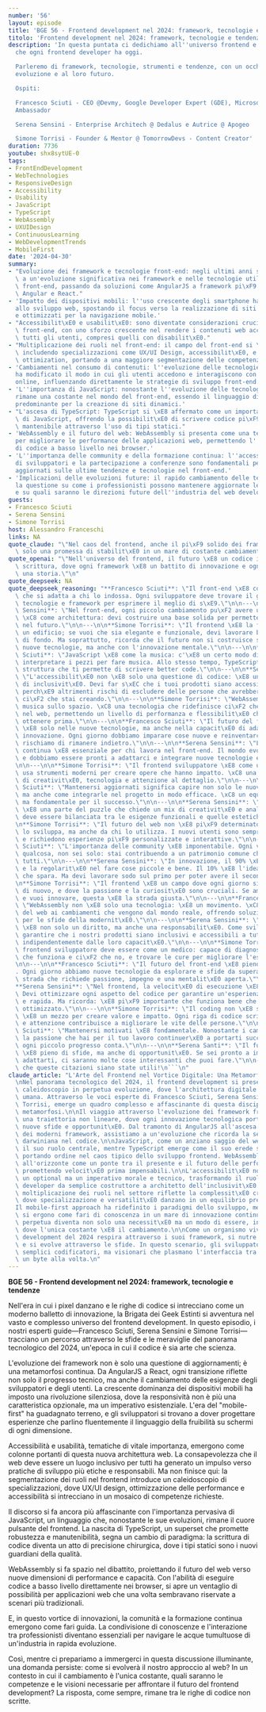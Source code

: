 ```yaml
---
number: '56'
layout: episode
title: 'BGE 56 - Frontend development nel 2024: framework, tecnologie e tendenze'
titolo: 'Frontend development nel 2024: framework, tecnologie e tendenze'
description: 'In questa puntata ci dedichiamo all''universo frontend e alle sfide
  che ogni frontend developer ha oggi.

  Parleremo di framework, tecnologie, strumenti e tendenze, con un occhio alla loro
  evoluzione e al loro futuro.

  Ospiti:

  Francesco Sciuti - CEO @Devmy, Google Developer Expert (GDE), Microsoft MVP, Codemotion
  Ambassador

  Serena Sensini - Enterprise Architech @ Dedalus e Autrice @ Apogeo

  Simone Torrisi - Founder & Mentor @ TomorrowDevs - Content Creator'
duration: 7736
youtube: shx8sytUE-0
tags:
- FrontEndDevelopment
- WebTechnologies
- ResponsiveDesign
- Accessibility
- Usability
- JavaScript
- TypeScript
- WebAssembly
- UXUIDesign
- ContinuousLearning
- WebDevelopmentTrends
- MobileFirst
date: '2024-04-30'
summary:
- "Evoluzione dei framework e tecnologie front-end: negli ultimi anni si \xE8 assistito\
  \ a un'evoluzione significativa nei framework e nelle tecnologie utilizzate nel\
  \ front-end, passando da soluzioni come AngularJS a framework pi\xF9 moderni come\
  \ Angular e React."
- 'Impatto dei dispositivi mobili: l''uso crescente degli smartphone ha cambiato l''approccio
  allo sviluppo web, spostando il focus verso la realizzazione di siti responsive
  e ottimizzati per la navigazione mobile.'
- "Accessibilit\xE0 e usabilit\xE0: sono diventate considerazioni cruciali nello sviluppo\
  \ front-end, con uno sforzo crescente nel rendere i contenuti web accessibili a\
  \ tutti gli utenti, compresi quelli con disabilit\xE0."
- "Multiplicazione dei ruoli nel front-end: il campo del front-end si \xE8 espanso\
  \ includendo specializzazioni come UX/UI Design, accessibilit\xE0, e performance\
  \ ottimization, portando a una maggiore segmentazione delle competenze richieste."
- 'Cambiamenti nel consumo di contenuti: l''evoluzione delle tecnologie e dei dispositivi
  ha modificato il modo in cui gli utenti accedono e interagiscono con i contenuti
  online, influenzando direttamente le strategie di sviluppo front-end.'
- 'L''importanza di JavaScript: nonostante l''evoluzione delle tecnologie, JavaScript
  rimane una costante nel mondo del front-end, essendo il linguaggio di scripting
  predominante per la creazione di siti dinamici.'
- "L'ascesa di TypeScript: TypeScript si \xE8 affermato come un importante superset\
  \ di JavaScript, offrendo la possibilit\xE0 di scrivere codice pi\xF9 robusto e\
  \ mantenibile attraverso l'uso di tipi statici."
- 'WebAssembly e il futuro del web: WebAssembly si presenta come una tecnologia promettente
  per migliorare le performance delle applicazioni web, permettendo l''esecuzione
  di codice a basso livello nei browser.'
- 'L''importanza delle community e della formazione continua: l''accesso a community
  di sviluppatori e la partecipazione a conferenze sono fondamentali per rimanere
  aggiornati sulle ultime tendenze e tecnologie nel front-end.'
- 'Implicazioni delle evoluzioni future: il rapido cambiamento delle tecnologie pone
  la questione su come i professionisti possono mantenere aggiornate le proprie competenze
  e su quali saranno le direzioni future dell''industria del web development.'
guests:
- Francesco Sciuti
- Serena Sensini
- Simone Torrisi
host: Alessandro Franceschi
links: NA
quote_claude: "\"Nel caos del frontend, anche il pi\xF9 solido dei framework \xE8\
  \ solo una promessa di stabilit\xE0 in un mare di costante cambiamento.\"\n"
quote_openai: "\"Nell'universo del frontend, il futuro \xE8 un codice in continua\
  \ scrittura, dove ogni framework \xE8 un battito di innovazione e ogni pixel racconta\
  \ una storia.\"\n"
quote_deepseek: NA
quote_deepseek_reasoning: "**Francesco Sciuti**: \"Il front-end \xE8 come un abito\
  \ che si adatta a chi lo indossa. Ogni sviluppatore deve trovare il giusto mix di\
  \ tecnologie e framework per esprimere il meglio di s\xE9.\"\n\n---\n\n**Serena\
  \ Sensini**: \"Nel front-end, ogni piccolo cambiamento pu\xF2 avere un impatto globale.\
  \ \xC8 come architettura: devi costruire una base solida per permettere la flessibilit\xE0\
  \ nel futuro.\"\n\n---\n\n**Simone Torrisi**: \"Il frontend \xE8 la facciata di\
  \ un edificio; se vuoi che sia elegante e funzionale, devi lavorare bene il muro\
  \ di fondo. Ma soprattutto, ricorda che il futuro non si costruisce solo con le\
  \ nuove tecnologie, ma anche con l'innovazione mentale.\"\n\n---\n\n**Francesco\
  \ Sciuti**: \"JavaScript \xE8 come la musica: c'\xE8 un certo modo di suonare e\
  \ interpretare i pezzi per fare musica. Allo stesso tempo, TypeScript offre una\
  \ struttura che ti permette di scrivere better code.\"\n\n---\n\n**Serena Sensini**:\
  \ \"L'accessibilit\xE0 non \xE8 solo una questione di codice: \xE8 una questione\
  \ di inclusivit\xE0. Devi far s\xEC che i tuoi prodotti siano accessibili a tutti,\
  \ perch\xE9 altrimenti rischi di escludere delle persone che avrebbero bisogno di\
  \ ci\xF2 che stai creando.\"\n\n---\n\n**Simone Torrisi**: \"WebAssembly \xE8 la\
  \ musica sullo spazio. \xC8 una tecnologia che ridefinisce ci\xF2 che \xE8 possibile\
  \ nel web, permettendo un livello di performanza e flessibilit\xE0 che non si poteva\
  \ ottenere prima.\"\n\n---\n\n**Francesco Sciuti**: \"Il futuro del front-end non\
  \ \xE8 solo nelle nuove tecnologie, ma anche nella capacit\xE0 di adattamento e\
  \ innovazione. Ogni giorno dobbiamo imparare cose nuove e reinventarci, altrimenti\
  \ rischiamo di rimanere indietro.\"\n\n---\n\n**Serena Sensini**: \"La formazione\
  \ continua \xE8 essenziale per chi lavora nel front-end. Il mondo evolve rapidamente,\
  \ e dobbiamo essere pronti a adattarci e integrare nuove tecnologie e metodologie.\"\
  \n\n---\n\n**Simone Torrisi**: \"Il frontend sviluppatore \xE8 come un artista che\
  \ usa strumenti moderni per creare opere che hanno impatto. \xC8 una combinazione\
  \ di creativit\xE0, tecnologia e attenzione al dettaglio.\"\n\n---\n\n**Francesco\
  \ Sciuti**: \"Mantenersi aggiornati significa capire non solo le nuove tecnologie,\
  \ ma anche come integrarle nel progetto in modo efficace. \xC8 un equilibrio difficile,\
  \ ma fondamentale per il successo.\"\n\n---\n\n**Serena Sensini**: \"Il frontend\
  \ \xE8 una parte del puzzle che chiede un mix di creativit\xE0 e analisi. Ogni decisione\
  \ deve essere bilanciata tra le esigenze funzionali e quelle estetiche.\"\n\n---\n\
  \n**Simone Torrisi**: \"Il futuro del web non \xE8 pi\xF9 determinato solo da chi\
  \ lo sviluppa, ma anche da chi lo utilizza. I nuovi utenti sono sempre pi\xF9 esigenti\
  \ e richiedono esperienze pi\xF9 personalizzate e interattive.\"\n\n---\n\n**Francesco\
  \ Sciuti**: \"L'importanza delle community \xE8 imponentabile. Ogni volta che impari\
  \ qualcosa, non sei solo: stai contribuendo a un patrimonio comune che beneficia\
  \ tutti.\"\n\n---\n\n**Serena Sensini**: \"In innovazione, il 90% \xE8 consistenza\
  \ e la regolarit\xE0 nel fare cose piccole e bene. Il 10% \xE8 l'idea straordinaria\
  \ che spara. Ma devi lavorare sodo sul primo per poter avere il secondo.\"\n\n---\n\
  \n**Simone Torrisi**: \"Il frontend \xE8 un campo dove ogni giorno si impara qualcosa\
  \ di nuovo, e dove la passione e la curiosit\xE0 sono cruciali. Se ami il coding\
  \ e vuoi innovare, questa \xE8 la strada giusta.\"\n\n---\n\n**Francesco Sciuti**:\
  \ \"WebAssembly non \xE8 solo una tecnologia: \xE8 un movimento. \xC8 la risposta\
  \ del web ai cambiamenti che vengono dal mondo reale, offrendo soluzioni concrete\
  \ per le sfide della modernit\xE0.\"\n\n---\n\n**Serena Sensini**: \"L'accessibilit\xE0\
  \ \xE8 non solo un diritto, ma anche una responsabilit\xE0. Come sviluppatori dobbiamo\
  \ garantire che i nostri prodotti siano inclusivi e accessibili a tutte le persone,\
  \ indipendentemente dalle loro capacit\xE0.\"\n\n---\n\n**Simone Torrisi**: \"Il\
  \ frontend sviluppatore deve essere come un medico: capace di diagnosticare ci\xF2\
  \ che funziona e ci\xF2 che no, e trovare le cure per migliorare l'esperienza dell'utente.\"\
  \n\n---\n\n**Francesco Sciuti**: \"Il futuro del front-end \xE8 pieno di possibilit\xE0\
  . Ogni giorno abbiamo nuove tecnologie da esplorare e sfide da superare. \xC8 una\
  \ strada che richiede passione, impegno e una mentalit\xE0 aperta.\"\n\n---\n\n\
  **Serena Sensini**: \"Nel frontend, la velocit\xE0 di esecuzione \xE8 cruciale.\
  \ Devi ottimizzare ogni aspetto del codice per garantire un'esperienza utente fluida\
  \ e rapida. Ma ricorda: \xE8 pi\xF9 importante che funziona bene che essere perfettamente\
  \ ottimizzato.\"\n\n---\n\n**Simone Torrisi**: \"Il coding non \xE8 solo una occupazione:\
  \ \xE8 un mezzo per creare valore e impatto. Ogni riga di codice scritta con amore\
  \ e attenzione contribuisce a migliorare le vite delle persone.\"\n\n---\n\n**Francesco\
  \ Sciuti**: \"Mantenersi motivati \xE8 fondamentale. Nonostante i cambiamenti tecnologici,\
  \ la passione che hai per il tuo lavoro continuer\xE0 a portarti successi. Ricorda:\
  \ ogni piccolo progresso conta.\"\n\n---\n\n**Serena Santi**: \"Il futuro del frontend\
  \ \xE8 pieno di sfide, ma anche di opportunit\xE0. Se sei pronto a imparare e ad\
  \ adattarti, ci saranno molte cose interessanti che puoi fare.\"\n\n--- \n\nSpero\
  \ che queste citazioni siano state utili!\n```\n"
claude_article: "L'Arte del Frontend nel Vortice Digitale: Una Metamorfosi Continua\n\
  \nNel panorama tecnologico del 2024, il frontend development si presenta come un\
  \ caleidoscopio in perpetua evoluzione, dove l'architettura digitale incontra l'esperienza\
  \ umana. Attraverso le voci esperte di Francesco Sciuti, Serena Sensini e Simone\
  \ Torrisi, emerge un quadro complesso e affascinante di questa disciplina in costante\
  \ metamorfosi.\n\nIl viaggio attraverso l'evoluzione dei framework frontend rivela\
  \ una traiettoria non lineare, dove ogni innovazione tecnologica porta con s\xE9\
  \ nuove sfide e opportunit\xE0. Dal tramonto di AngularJS all'ascesa di React e\
  \ dei moderni framework, assistiamo a un'evoluzione che ricorda la selezione naturale\
  \ darwiniana nel codice.\n\nJavaScript, come un anziano saggio del web, mantiene\
  \ il suo ruolo centrale, mentre TypeScript emerge come il suo erede spirituale,\
  \ portando ordine nel caos tipico dello sviluppo frontend. WebAssembly si staglia\
  \ all'orizzonte come un ponte tra il presente e il futuro delle performance web,\
  \ promettendo velocit\xE0 prima impensabili.\n\nL'accessibilit\xE0 non \xE8 pi\xF9\
  \ un optional ma un imperativo morale e tecnico, trasformando il ruolo del frontend\
  \ developer da semplice costruttore a architetto dell'inclusivit\xE0 digitale. La\
  \ moltiplicazione dei ruoli nel settore riflette la complessit\xE0 crescente dell'ecosistema,\
  \ dove specializzazione e versatilit\xE0 danzano in un equilibrio precario.\n\n\
  Il mobile-first approach ha ridefinito i paradigmi dello sviluppo, mentre le community\
  \ si ergono come fari di conoscenza in un mare di innovazione continua. La formazione\
  \ perpetua diventa non solo una necessit\xE0 ma un modo di essere, in un settore\
  \ dove l'unica costante \xE8 il cambiamento.\n\nCome un organismo vivente, il frontend\
  \ development del 2024 respira attraverso i suoi framework, si nutre di innovazione\
  \ e si evolve attraverso le sfide. In questo scenario, gli sviluppatori non sono\
  \ semplici codificatori, ma visionari che plasmano l'interfaccia tra umano e digitale,\
  \ un byte alla volta.\n"
---
```

**BGE 56 - Frontend development nel 2024: framework, tecnologie e tendenze** 

Nell'era in cui i pixel danzano e le righe di codice si intrecciano come un moderno balletto di innovazione, la Brigata dei Geek Estinti si avventura nel vasto e complesso universo del frontend development. In questo episodio, i nostri esperti guide—Francesco Sciuti, Serena Sensini e Simone Torrisi—tracciano un percorso attraverso le sfide e le meraviglie del panorama tecnologico del 2024, un'epoca in cui il codice è sia arte che scienza.

L'evoluzione dei framework non è solo una questione di aggiornamenti; è una metamorfosi continua. Da AngularJS a React, ogni transizione riflette non solo il progresso tecnico, ma anche il cambiamento delle esigenze degli sviluppatori e degli utenti. La crescente dominanza dei dispositivi mobili ha imposto una rivoluzione silenziosa, dove la responsività non è più una caratteristica opzionale, ma un imperativo esistenziale. L'era del "mobile-first" ha guadagnato terreno, e gli sviluppatori si trovano a dover progettare esperienze che parlino fluentemente il linguaggio della fruibilità su schermi di ogni dimensione.

Accessibilità e usabilità, tematiche di vitale importanza, emergono come colonne portanti di questa nuova architettura web. La consapevolezza che il web deve essere un luogo inclusivo per tutti ha generato un impulso verso pratiche di sviluppo più etiche e responsabili. Ma non finisce qui: la segmentazione dei ruoli nel frontend introduce un caleidoscopio di specializzazioni, dove UX/UI design, ottimizzazione delle performance e accessibilità si intrecciano in un mosaico di competenze richieste.

Il discorso si fa ancora più affascinante con l'importanza pervasiva di JavaScript, un linguaggio che, nonostante le sue evoluzioni, rimane il cuore pulsante del frontend. La nascita di TypeScript, un superset che promette robustezza e manutenibilità, segna un cambio di paradigma: la scrittura di codice diventa un atto di precisione chirurgica, dove i tipi statici sono i nuovi guardiani della qualità.

WebAssembly si fa spazio nel dibattito, proiettando il futuro del web verso nuove dimensioni di performance e capacità. Con l'abilità di eseguire codice a basso livello direttamente nei browser, si apre un ventaglio di possibilità per applicazioni web che una volta sembravano riservate a scenari più tradizionali.

E, in questo vortice di innovazioni, la comunità e la formazione continua emergono come fari guida. La condivisione di conoscenze e l'interazione tra professionisti diventano essenziali per navigare le acque tumultuose di un'industria in rapida evoluzione.

Così, mentre ci prepariamo a immergerci in questa discussione illuminante, una domanda persiste: come si evolverà il nostro approccio al web? In un contesto in cui il cambiamento è l'unica costante, quali saranno le competenze e le visioni necessarie per affrontare il futuro del frontend development? La risposta, come sempre, rimane tra le righe di codice non scritte.

